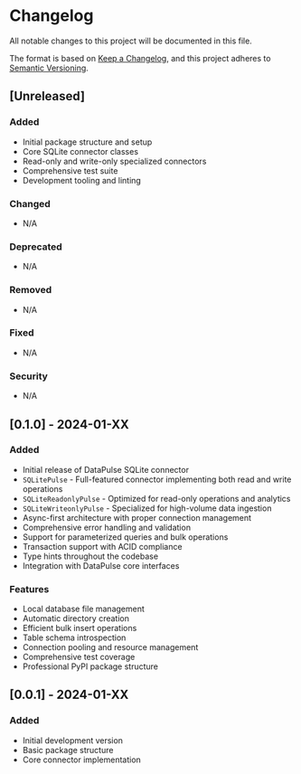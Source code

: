 # Changelog

All notable changes to this project will be documented in this file.

The format is based on [Keep a Changelog](https://keepachangelog.com/en/1.0.0/),
and this project adheres to [Semantic Versioning](https://semver.org/spec/v2.0.0.html).

## [Unreleased]

### Added
- Initial package structure and setup
- Core SQLite connector classes
- Read-only and write-only specialized connectors
- Comprehensive test suite
- Development tooling and linting

### Changed
- N/A

### Deprecated
- N/A

### Removed
- N/A

### Fixed
- N/A

### Security
- N/A

## [0.1.0] - 2024-01-XX

### Added
- Initial release of DataPulse SQLite connector
- `SQLitePulse` - Full-featured connector implementing both read and write operations
- `SQLiteReadonlyPulse` - Optimized for read-only operations and analytics
- `SQLiteWriteonlyPulse` - Specialized for high-volume data ingestion
- Async-first architecture with proper connection management
- Comprehensive error handling and validation
- Support for parameterized queries and bulk operations
- Transaction support with ACID compliance
- Type hints throughout the codebase
- Integration with DataPulse core interfaces

### Features
- Local database file management
- Automatic directory creation
- Efficient bulk insert operations
- Table schema introspection
- Connection pooling and resource management
- Comprehensive test coverage
- Professional PyPI package structure

## [0.0.1] - 2024-01-XX

### Added
- Initial development version
- Basic package structure
- Core connector implementation
